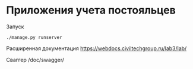 # Приложения учета постояльцев

Запуск

`./manage.py runserver`

Расширенная документация https://webdocs.civiltechgroup.ru/lab3/lab/

Сваггер /doc/swagger/